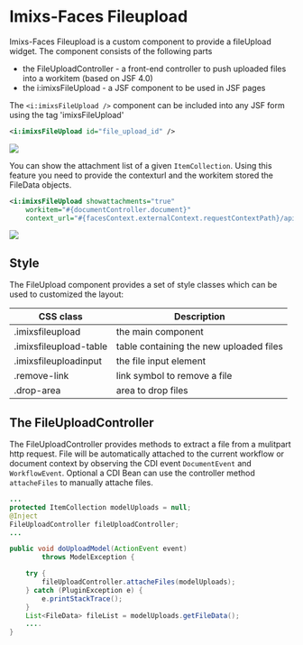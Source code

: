 # Imixs-Faces Fileupload

Imixs-Faces Fileupload is a custom component to provide a fileUpload widget. The component consists of the following parts

- the FileUploadController - a front-end controller to push uploaded files into a workitem (based on JSF 4.0)
- the i:imixsFileUpload - a JSF component to be used in JSF pages

The `<i:imixsFileUpload />` component can be included into any JSF form using the tag 'imixsFileUpload'

```xml
<i:imixsFileUpload id="file_upload_id" />
```

<img src="../images/webtools/fileupload-01.png"/>

You can show the attachment list of a given `ItemCollection`. Using this feature you need to provide the contexturl and the workitem stored the FileData objects.

```xml
<i:imixsFileUpload showattachments="true"
	workitem="#{documentController.document}"
	context_url="#{facesContext.externalContext.requestContextPath}/api/" />
```

<img src="../images/webtools/fileupload-02.png"/>

## Style

The FileUpload component provides a set of style classes which can be used to customized the layout:

| CSS class              | Description                             |
| ---------------------- | --------------------------------------- |
| .imixsfileupload       | the main component                      |
| .imixsfileupload-table | table containing the new uploaded files |
| .imixsfileuploadinput  | the file input element                  |
| .remove-link           | link symbol to remove a file            |
| .drop-area             | area to drop files                      |

## The FileUploadController

The FileUploadController provides methods to extract a file from a mulitpart http request. File will be automatically attached to the current workflow or document context by observing the CDI event `DocumentEvent` and `WorkflowEvent`.
Optional a CDI Bean can use the controller method `attacheFiles` to manually attache files.

```java
...
protected ItemCollection modelUploads = null;
@Inject
FileUploadController fileUploadController;
...

public void doUploadModel(ActionEvent event)
		throws ModelException {

	try {
		fileUploadController.attacheFiles(modelUploads);
	} catch (PluginException e) {
		e.printStackTrace();
	}
	List<FileData> fileList = modelUploads.getFileData();
	....
}
```
